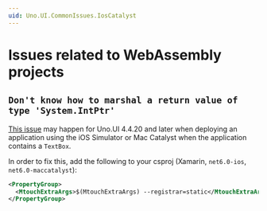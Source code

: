 ```yaml
---
uid: Uno.UI.CommonIssues.IosCatalyst
---
```


# Issues related to WebAssembly projects

## `Don't know how to marshal a return value of type 'System.IntPtr'`

[This issue](https://github.com/unoplatform/uno/issues/9430) may happen for Uno.UI 4.4.20 and later when deploying an application using the iOS Simulator or Mac Catalyst when the application contains a `TextBox`.

In order to fix this, add the following to your csproj (Xamarin, `net6.0-ios`, `net6.0-maccatalyst`):

```xml
<PropertyGroup>
  <MtouchExtraArgs>$(MtouchExtraArgs) --registrar=static</MtouchExtraArgs>
</PropertyGroup>
```
